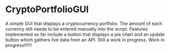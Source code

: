 # CryptoPortfolioGUI

A simple GUI that displays a cryptocurrency portfolio. The amount of each currency still needs to be entered manually into the script. Features
implemented so far include a button that displays a pie chart and an update button which gathers live data from an API. Still a work in progress. Work in progress!!!!!!
